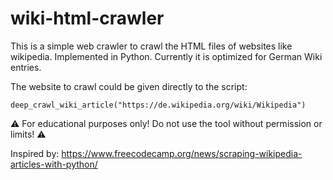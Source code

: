 # wiki-html-crawler
This is a simple web crawler to crawl the HTML files of websites like wikipedia. Implemented in Python.
Currently it is optimized for German Wiki entries.

The website to crawl could be given directly to the script:
```
deep_crawl_wiki_article("https://de.wikipedia.org/wiki/Wikipedia")
```

:warning: For educational purposes only! Do not use the tool without permission or limits! :warning:

Inspired by: https://www.freecodecamp.org/news/scraping-wikipedia-articles-with-python/